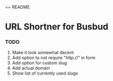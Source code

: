 == README

# URL Shortner for Busbud

### TODO
1. Make it look somewhat decent
1. Add option to not require "http://" in form
1. Add option for custom slug
1. Add actual domain
1. Show list of currently used slugs

